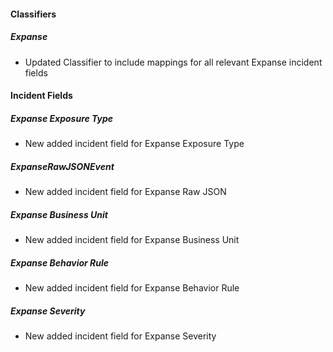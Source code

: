 
#### Classifiers
##### Expanse
  - Updated Classifier to include mappings for all relevant Expanse incident fields

#### Incident Fields
##### Expanse Exposure Type
  - New added incident field for Expanse Exposure Type
##### ExpanseRawJSONEvent
  - New added incident field for Expanse Raw JSON
##### Expanse Business Unit
  - New added incident field for Expanse Business Unit
##### Expanse Behavior Rule
  - New added incident field for Expanse Behavior Rule
##### Expanse Severity
  - New added incident field for Expanse Severity
